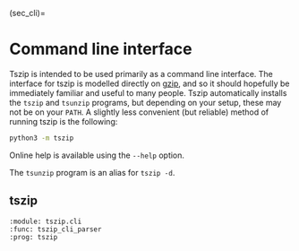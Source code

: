 (sec_cli)=
# Command line interface

Tszip is intended to be used primarily as a command line interface. The interface for tszip is modelled directly on [gzip](http://linuxcommand.org/lc3_man_pages/gzip1.html), and so it should hopefully be immediately familiar and useful to many people. Tszip automatically installs the `tszip` and `tsunzip` programs, but depending on your setup, these may not be on your `PATH`. A slightly less convenient (but reliable) method of running tszip is the following:

```sh
python3 -m tszip
```

Online help is available using the `--help` option.

The `tsunzip` program is an alias for `tszip -d`.

## tszip

```{argparse}
:module: tszip.cli
:func: tszip_cli_parser
:prog: tszip
```
